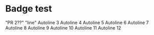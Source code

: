 # Badge test 
"PR 2??" 
"line" 
Autoline 3
Autoline 4
Autoline 5
Autoline 6
Autoline 7
Autoline 8
Autoline 9
Autoline 10
Autoline 11
Autoline 12
